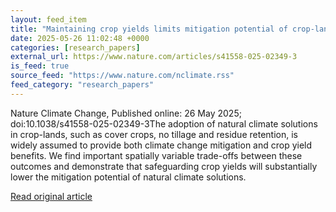 ```yaml
---
layout: feed_item
title: "Maintaining crop yields limits mitigation potential of crop-land natural climate solutions"
date: 2025-05-26 11:02:48 +0000
categories: [research_papers]
external_url: https://www.nature.com/articles/s41558-025-02349-3
is_feed: true
source_feed: "https://www.nature.com/nclimate.rss"
feed_category: "research_papers"
---
```


Nature Climate Change, Published online: 26 May 2025; doi:10.1038/s41558-025-02349-3The adoption of natural climate solutions in crop-lands, such as cover crops, no tillage and residue retention, is widely assumed to provide both climate change mitigation and crop yield benefits. We find important spatially variable trade-offs between these outcomes and demonstrate that safeguarding crop yields will substantially lower the mitigation potential of natural climate solutions.

[Read original article](https://www.nature.com/articles/s41558-025-02349-3)
